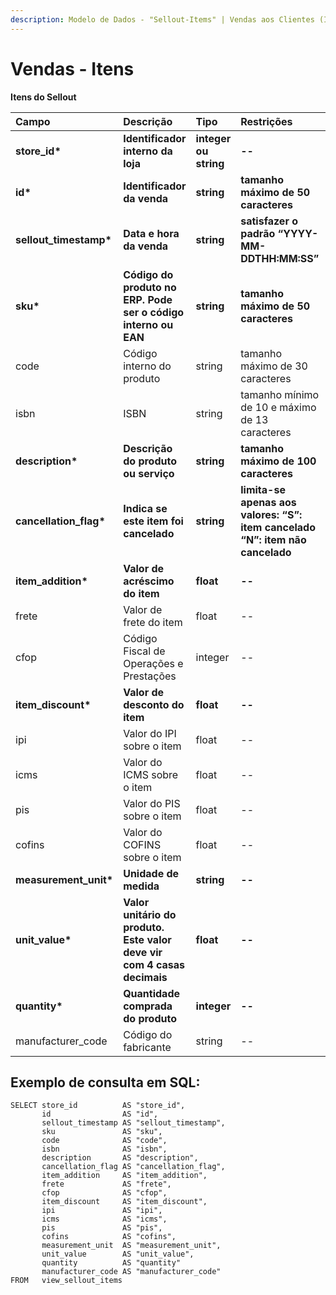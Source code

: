 ```yaml
---
description: Modelo de Dados - "Sellout-Items" | Vendas aos Clientes (Itens)
---
```


# Vendas - Itens

**Itens do Sellout**

| Campo | Descrição | Tipo | Restrições | Exemplo |
| :--- | :--- | :--- | :--- | :--- |
| **store\_id\*** | **Identificador interno da loja** | **integer ou string** | **--** | **1** |
| **id\*** | **Identificador da venda** | **string** | **tamanho máximo de 50 caracteres** | **“RCNTH345987”** |
| **sellout\_timestamp\*** | **Data e hora da venda** | **string** | **satisfazer o padrão “YYYY-MM-DDTHH:MM:SS”** | **“2017-08-20T14:55:08”** |
| **sku\*** | **Código do produto no ERP. Pode ser o código interno ou EAN** | **string** | **tamanho máximo de 50 caracteres** | **"1877563549875"** |
| code | Código interno do produto | string | tamanho máximo de 30 caracteres | “3789” |
| isbn | ISBN | string | tamanho mínimo de 10 e máximo de 13 caracteres | “9783161484100” |
| **description\*** | **Descrição do produto ou serviço** | **string** | **tamanho máximo de 100 caracteres** | **“CASTANHA DO PARÁ INTEIRA”** |
| **cancellation\_flag\*** | **Indica se este item foi cancelado** | **string** | **limita-se apenas aos valores: “S”: item cancelado “N”: item não cancelado** | **"N"** |
| **item\_addition\*** | **Valor de acréscimo do item** | **float** | **--** | **4.98** |
| frete | Valor de frete do item | float | -- | 25.98 |
| cfop | Código Fiscal de Operações e Prestações | integer | -- | 1103 |
| **item\_discount\*** | **Valor de desconto do item** | **float** | **--** | **4.98** |
| ipi | Valor do IPI sobre o item | float | -- | 1.87 |
| icms | Valor do ICMS sobre o item | float | -- | 2.5 |
| pis | Valor do PIS sobre o item | float | -- | 1.5 |
| cofins | Valor do COFINS sobre o item | float | -- | 1.5 |
| **measurement\_unit\*** | **Unidade de medida** | **string** | **--** | **"KG"** |
| **unit\_value\*** | **Valor unitário do produto. Este valor deve vir com 4 casas decimais** | **float** | **--** | **4.9888** |
| **quantity\*** | **Quantidade comprada do produto** | **integer** | **--** | **1** |
| manufacturer\_code | Código do fabricante | string | -- | 8928329 |

## Exemplo de consulta em SQL:

```text
SELECT store_id          AS "store_id", 
       id                AS "id", 
       sellout_timestamp AS "sellout_timestamp",
       sku               AS "sku", 
       code              AS "code", 
       isbn              AS "isbn", 
       description       AS "description", 
       cancellation_flag AS "cancellation_flag", 
       item_addition     AS "item_addition", 
       frete             AS "frete", 
       cfop              AS "cfop", 
       item_discount     AS "item_discount", 
       ipi               AS "ipi", 
       icms              AS "icms", 
       pis               AS "pis", 
       cofins            AS "cofins", 
       measurement_unit  AS "measurement_unit", 
       unit_value        AS "unit_value", 
       quantity          AS "quantity" 
       manufacturer_code AS "manufacturer_code"
FROM   view_sellout_items
```


